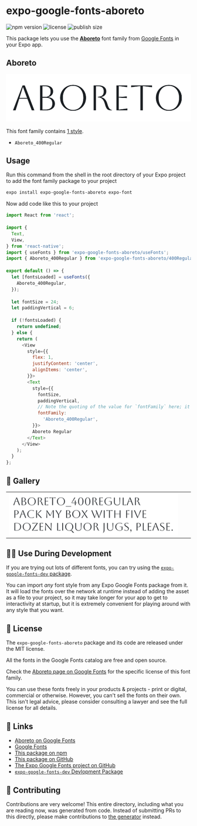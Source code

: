 # expo-google-fonts-aboreto

![npm version](https://flat.badgen.net/npm/v/expo-google-fonts-aboreto)
![license](https://flat.badgen.net/github/license/expo/google-fonts)
![publish size](https://flat.badgen.net/packagephobia/install/expo-google-fonts-aboreto)

This package lets you use the [**Aboreto**](https://fonts.google.com/specimen/Aboreto) font family from [Google Fonts](https://fonts.google.com/) in your Expo app.

## Aboreto

![Aboreto](./font-family.png)

This font family contains [1 style](#-gallery).

- `Aboreto_400Regular`

## Usage

Run this command from the shell in the root directory of your Expo project to add the font family package to your project
```sh
expo install expo-google-fonts-aboreto expo-font
```

Now add code like this to your project
```js
import React from 'react';

import {
  Text,
  View,
} from 'react-native';
import { useFonts } from 'expo-google-fonts-aboreto/useFonts';
import { Aboreto_400Regular } from 'expo-google-fonts-aboreto/400Regular';

export default () => {
  let [fontsLoaded] = useFonts({
    Aboreto_400Regular,
  });

  let fontSize = 24;
  let paddingVertical = 6;

  if (!fontsLoaded) {
    return undefined;
  } else {
    return (
      <View
        style={{
          flex: 1,
          justifyContent: 'center',
          alignItems: 'center',
        }}>
        <Text
          style={{
            fontSize,
            paddingVertical,
            // Note the quoting of the value for `fontFamily` here; it expects a string!
            fontFamily:
              'Aboreto_400Regular',
          }}>
          Aboreto Regular
        </Text>
      </View>
    );
  }
};

```

## 🔡 Gallery


||||
|-|-|-|
|![Aboreto_400Regular](.//400Regular/Aboreto_400Regular.ttf.png)||||


## 👩‍💻 Use During Development

If you are trying out lots of different fonts, you can try using the [`expo-google-fonts-dev` package](https://github.com/freeboub/google-fonts/tree/master/font-packages/dev#readme).

You can import *any* font style from any Expo Google Fonts package from it. It will load the fonts
over the network at runtime instead of adding the asset as a file to your project, so it may take longer
for your app to get to interactivity at startup, but it is extremely convenient
for playing around with any style that you want.

## 📖 License

The `expo-google-fonts-aboreto` package and its code are released under the MIT license.

All the fonts in the Google Fonts catalog are free and open source.

Check the [Aboreto page on Google Fonts](https://fonts.google.com/specimen/Aboreto) for the specific license of this font family.

You can use these fonts freely in your products & projects - print or digital, commercial or otherwise. However, you can't sell the fonts on their own. This isn't legal advice, please consider consulting a lawyer and see the full license for all details.

## 🔗 Links

- [Aboreto on Google Fonts](https://fonts.google.com/specimen/Aboreto)
- [Google Fonts](https://fonts.google.com/)
- [This package on npm](https://www.npmjs.com/package/expo-google-fonts-aboreto)
- [This package on GitHub](https://github.com/freeboub/google-fonts/tree/master/font-packages/aboreto)
- [The Expo Google Fonts project on GitHub](https://github.com/freeboub/google-fonts)
- [`expo-google-fonts-dev` Devlopment Package](https://github.com/freeboub/google-fonts/tree/master/font-packages/dev)

## 🤝 Contributing

Contributions are very welcome! This entire directory, including what you are reading now, was generated from code. Instead of submitting PRs to this directly, please make contributions to [the generator](https://github.com/freeboub/google-fonts/tree/master/packages/generator) instead.
